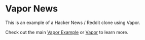 # Vapor News 

This is an example of a Hacker News / Reddit clone using Vapor.

Check out the main [Vapor Example](https://github.com/qutheory/vapor-example) or [Vapor](https://github.com/qutheory/vapor) to learn more.